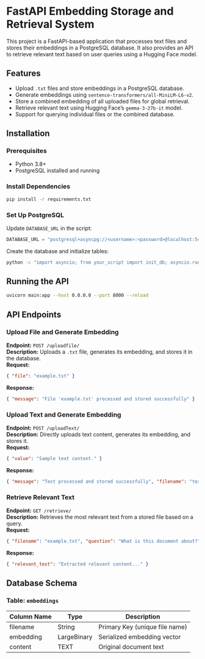 # FastAPI Embedding Storage and Retrieval System  

This project is a FastAPI-based application that processes text files and stores their embeddings in a PostgreSQL database. It also provides an API to retrieve relevant text based on user queries using a Hugging Face model.  

## Features  
- Upload `.txt` files and store embeddings in a PostgreSQL database.  
- Generate embeddings using `sentence-transformers/all-MiniLM-L6-v2`.  
- Store a combined embedding of all uploaded files for global retrieval.  
- Retrieve relevant text using Hugging Face’s `gemma-3-27b-it` model.  
- Support for querying individual files or the combined database.  

## Installation  

### Prerequisites  
- Python 3.8+  
- PostgreSQL installed and running  

### Install Dependencies  
```sh  
pip install -r requirements.txt  
```  

### Set Up PostgreSQL  
Update `DATABASE_URL` in the script:  
```python  
DATABASE_URL = "postgresql+asyncpg://<username>:<password>@localhost:5432/<database_name>"  
```  

Create the database and initialize tables:  
```sh  
python -c "import asyncio; from your_script import init_db; asyncio.run(init_db())"  
```  

## Running the API  
```sh  
uvicorn main:app --host 0.0.0.0 --port 8000 --reload  
```  

## API Endpoints  

### Upload File and Generate Embedding  
**Endpoint:** `POST /uploadfile/`  
**Description:** Uploads a `.txt` file, generates its embedding, and stores it in the database.  
**Request:**  
```json  
{ "file": "example.txt" }  
```  
**Response:**  
```json  
{ "message": "File 'example.txt' processed and stored successfully" }  
```  

### Upload Text and Generate Embedding  
**Endpoint:** `POST /uploadText/`  
**Description:** Directly uploads text content, generates its embedding, and stores it.  
**Request:**  
```json  
{ "value": "Sample text content." }  
```  
**Response:**  
```json  
{ "message": "Text processed and stored successfully", "filename": "text_<hash>.txt" }  
```  

### Retrieve Relevant Text  
**Endpoint:** `GET /retrieve/`  
**Description:** Retrieves the most relevant text from a stored file based on a query.  
**Request:**  
```json  
{ "filename": "example.txt", "question": "What is this document about?" }  
```  
**Response:**  
```json  
{ "relevant_text": "Extracted relevant content..." }  
```  

## Database Schema  

### Table: `embeddings`  
| Column Name | Type | Description |  
|-------------|--------|-------------|  
| filename | String | Primary Key (unique file name) |  
| embedding | LargeBinary | Serialized embedding vector |  
| content | TEXT | Original document text |  


 
